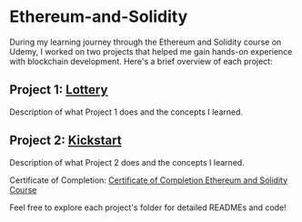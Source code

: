# Ethereum-and-Solidity

During my learning journey through the Ethereum and Solidity course on Udemy, I worked on two projects that helped me gain hands-on experience with blockchain development. Here's a brief overview of each project:

## Project 1: [Lottery](./Lottery/README.md)

Description of what Project 1 does and the concepts I learned.

## Project 2: [Kickstart](./Kickstart/README.md)

Description of what Project 2 does and the concepts I learned.

Certificate of Completion: [Certificate of Completion Ethereum and Solidity Course](https://www.udemy.com/certificate/UC-a1f05ea5-10b8-4bda-bce4-ce417407f4d0/)

Feel free to explore each project's folder for detailed READMEs and code!
